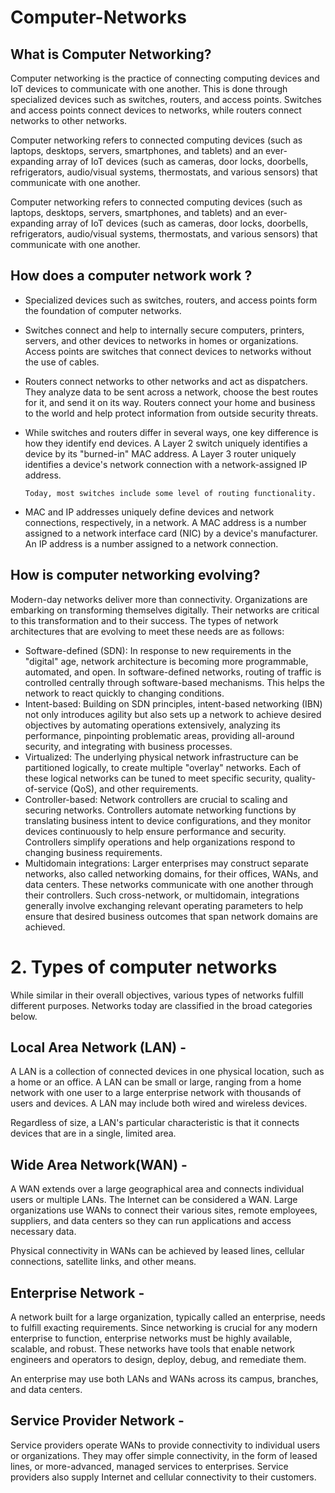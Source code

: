 # Computer-Networks

## What is Computer Networking?
Computer networking is the practice of connecting computing devices and IoT devices to communicate with one another. This is done through specialized devices such as switches, routers, and access points. Switches and access points connect devices to networks, while routers connect networks to other networks.

Computer networking refers to connected computing devices (such as laptops, desktops, servers, smartphones, and tablets) and an ever-expanding array of IoT devices (such as cameras, door locks, doorbells, refrigerators, audio/visual systems, thermostats, and various sensors) that communicate with one another.

Computer networking refers to connected computing devices (such as laptops, desktops, servers, smartphones, and tablets) and an ever-expanding array of IoT devices (such as cameras, door locks, doorbells, refrigerators, audio/visual systems, thermostats, and various sensors) that communicate with one another.

## **How does a computer network work ?**

- Specialized devices such as switches, routers, and access points form the foundation of computer networks.
- Switches connect and help to internally secure computers, printers, servers, and other devices to networks in homes or organizations. Access points are switches that connect devices to networks without the use of cables.
- Routers connect networks to other networks and act as dispatchers. They analyze data to be sent across a network, choose the best routes for it, and send it on its way. Routers connect your home and business to the world and help protect information from outside security threats.
- While switches and routers differ in several ways, one key difference is how they identify end devices. A Layer 2 switch uniquely identifies a device by its "burned-in" MAC address. A Layer 3 router uniquely identifies a device's network connection with a network-assigned IP address.

      Today, most switches include some level of routing functionality.

- MAC and IP addresses uniquely define devices and network connections, respectively, in a network. A MAC address is a number assigned to a network interface card (NIC) by a device's manufacturer. An IP address is a number assigned to a network connection.

## **How is computer networking evolving?**

Modern-day networks deliver more than connectivity. Organizations are embarking on transforming themselves digitally. Their networks are critical to this transformation and to their success. The types of network architectures that are evolving to meet these needs are as follows:

- Software-defined (SDN): In response to new requirements in the "digital" age, network architecture is becoming more programmable, automated, and open. In software-defined networks, routing of traffic is controlled centrally through software-based mechanisms. This helps the network to react quickly to changing conditions.
- Intent-based: Building on SDN principles, intent-based networking (IBN) not only introduces agility but also sets up a network to achieve desired objectives by automating operations extensively, analyzing its performance, pinpointing problematic areas, providing all-around security, and integrating with business processes.
- Virtualized: The underlying physical network infrastructure can be partitioned logically, to create multiple "overlay" networks. Each of these logical networks can be tuned to meet specific security, quality-of-service (QoS), and other requirements.
- Controller-based: Network controllers are crucial to scaling and securing networks. Controllers automate networking functions by translating business intent to device configurations, and they monitor devices continuously to help ensure performance and security. Controllers simplify operations and help organizations respond to changing business requirements.
- Multidomain integrations: Larger enterprises may construct separate networks, also called networking domains, for their offices, WANs, and data centers. These networks communicate with one another through their controllers. Such cross-network, or multidomain, integrations generally involve exchanging relevant operating parameters to help ensure that desired business outcomes that span network domains are achieved.

# 2. **Types of computer networks**

While similar in their overall objectives, various types of networks fulfill different purposes. Networks today are classified in the broad categories below.

## Local Area Network (LAN) -

A LAN is a collection of connected devices in one physical location, such as a home or an office. A LAN can be small or large, ranging from a home network with one user to a large enterprise network with thousands of users and devices. A LAN may include both wired and wireless devices.

Regardless of size, a LAN's particular characteristic is that it connects devices that are in a single, limited area.

## Wide Area Network(WAN) -

A WAN extends over a large geographical area and connects individual users or multiple LANs. The Internet can be considered a WAN. Large organizations use WANs to connect their various sites, remote employees, suppliers, and data centers so they can run applications and access necessary data.

Physical connectivity in WANs can be achieved by leased lines, cellular connections, satellite links, and other means.

## Enterprise Network **-**

A network built for a large organization, typically called an enterprise, needs to fulfill exacting requirements. Since networking is crucial for any modern enterprise to function, enterprise networks must be highly available, scalable, and robust. These networks have tools that enable network engineers and operators to design, deploy, debug, and remediate them.

An enterprise may use both LANs and WANs across its campus, branches, and data centers.

## Service Provider Network -

Service providers operate WANs to provide connectivity to individual users or organizations. They may offer simple connectivity, in the form of leased lines, or more-advanced, managed services to enterprises. Service providers also supply Internet and cellular connectivity to their customers.
